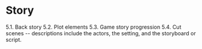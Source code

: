 # Story

5.1. Back story
5.2. Plot elements
5.3. Game story progression
5.4. Cut scenes -- descriptions include the actors, the setting, and the storyboard or script.
